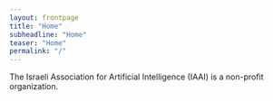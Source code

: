 ```yaml
---
layout: frontpage
title: "Home"
subheadline: "Home"
teaser: "Home"
permalink: "/"
---
```


The Israeli Association for Artificial Intelligence (IAAI) is a non-profit organization.
